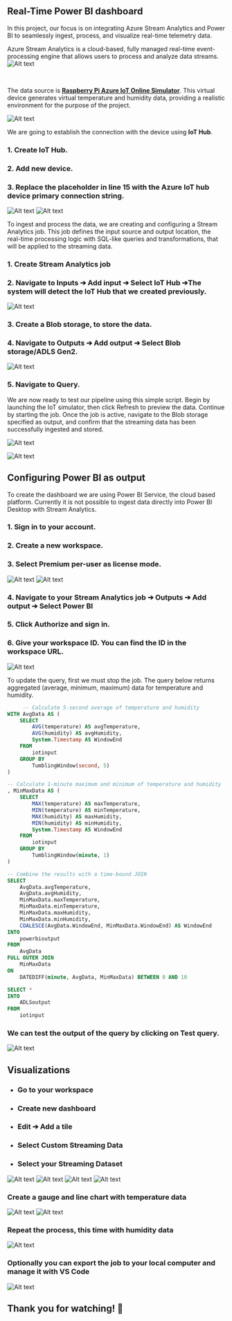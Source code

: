 ## Real-Time Power BI dashboard

In this project, our focus is on integrating Azure Stream Analytics and Power BI to seamlessly ingest, process, and visualize real-time telemetry data.

Azure Stream Analytics is a cloud-based, fully managed real-time event-processing engine that allows users to process and analyze data streams.
![Alt text](images/arch3.png)


<br>

The data source is [**Raspberry Pi Azure IoT Online Simulator**](https://azure-samples.github.io/raspberry-pi-web-simulator/). This virtual device generates virtual temperature and humidity data, providing a realistic environment for the purpose of the project.

![Alt text](images/0-overview.png)

We are going to establish the connection with the device using **IoT Hub**. 
### 1. Create IoT Hub.
### 2. Add new device.
### 3. Replace the placeholder in line 15 with the Azure IoT hub device primary connection string.
 
 ![Alt text](images/device.png)
 ![Alt text](images/connstring.png)
 
To ingest and process the data, we are creating and configuring a Stream Analytics job. This job defines the input source and output location, the real-time processing logic with SQL-like queries and transformations, that will be applied to the streaming data.


### 1. Create Stream Analytics job
### 2. Navigate to Inputs ➔ Add input ➔ Select IoT Hub ➔The system will detect the IoT Hub that we created previously.

![Alt text](images/input.png)

### 3. Create a Blob storage, to store the data.
### 4. Navigate to Outputs ➔ Add output ➔ Select Blob storage/ADLS Gen2.

![Alt text](images/output.png)

### 5. Navigate to Query.

We are now ready to test our pipeline using this simple script. Begin by launching the IoT simulator, then click Refresh to preview the data. Continue by starting the job. Once the job is active, navigate to the Blob storage specified as output, and confirm that the streaming data has been successfully ingested and stored.

![Alt text](images/query.png)


![Alt text](images/container.png)

## Configuring Power BI as output
To create the dashboard we are using Power BI Service, the cloud based platform. Currently it is not possible to ingest data directly into Power BI Desktop with Stream Analytics.
### 1. Sign in to your account.
### 2. Create a new workspace.
### 3. Select **Premium per-user** as license mode.
![Alt text](images/power1.png)
![Alt text](images/power2.png)
### 4. Navigate to your Stream Analytics job ➔ Outputs ➔ Add output ➔ Select Power BI
### 5. Click Authorize and sign in.
### 6. Give your workspace ID. You can find the ID in the workspace URL. 

![Alt text](images/power3.png)

To update the query, first we must stop the job. The query below returns aggregated (average, minimum, maximum) data for temperature and humidity.

```sql
     -- Calculate 5-second average of temperature and humidity
WITH AvgData AS (
    SELECT
        AVG(temperature) AS avgTemperature,
        AVG(humidity) AS avgHumidity,
        System.Timestamp AS WindowEnd
    FROM
        iotinput
    GROUP BY
        TumblingWindow(second, 5)
)

-- Calculate 1-minute maximum and minimum of temperature and humidity
, MinMaxData AS (
    SELECT
        MAX(temperature) AS maxTemperature,
        MIN(temperature) AS minTemperature,
        MAX(humidity) AS maxHumidity,
        MIN(humidity) AS minHumidity,
        System.Timestamp AS WindowEnd
    FROM
        iotinput
    GROUP BY
        TumblingWindow(minute, 1)
)

-- Combine the results with a time-bound JOIN
SELECT
    AvgData.avgTemperature,
    AvgData.avgHumidity,
    MinMaxData.maxTemperature,
    MinMaxData.minTemperature,
    MinMaxData.maxHumidity,
    MinMaxData.minHumidity,
    COALESCE(AvgData.WindowEnd, MinMaxData.WindowEnd) AS WindowEnd
INTO
    powerbioutput
FROM
    AvgData
FULL OUTER JOIN
    MinMaxData
ON
    DATEDIFF(minute, AvgData, MinMaxData) BETWEEN 0 AND 10 

SELECT *
INTO 
    ADLSoutput
FROM
    iotinput
``` 
### We can test the output of the query by clicking on **Test query**.
![Alt text](images/test.png)



## Visualizations 
- ### Go to your workspace
- ### Create new dashboard
- ### Edit ➔ Add a tile 
- ### Select Custom Streaming Data
- ### Select your Streaming Dataset
![Alt text](images/dash.png)
![Alt text](images/edit.png)
![Alt text](images/tile.png)
![Alt text](images/dataset.png)
### Create a gauge and line chart with temperature data
![Alt text](images/gauge.png)
![Alt text](images/line.png)

### Repeat the process, this time with humidity data
![Alt text](images/powerbi.gif)

### Optionally you can export the job to your local computer and manage it with VS Code
![Alt text](images/vs.png)

## Thank you for watching! :rocket: 
